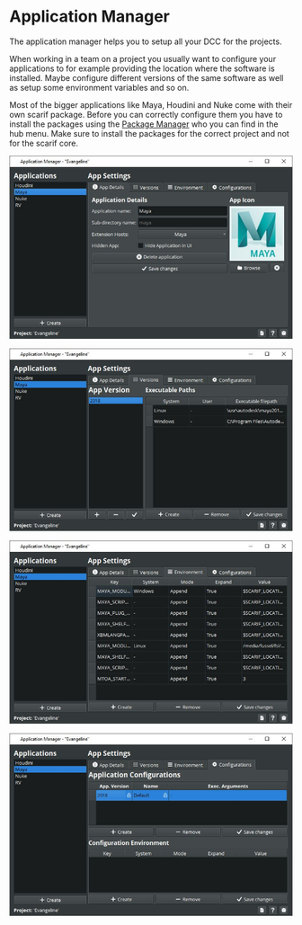 # Application Manager
The application manager helps you to setup all your DCC for the projects. 

When working in a team on a project you usually want to configure your applications to for example
providing the location where the software is installed. Maybe configure different versions of the same software
as well as setup some environment variables and so on. 

Most of the bigger applications like Maya, Houdini and Nuke come with their own scarif package. Before you
can correctly configure them you have to install the packages using the [Package Manager](./09_packages.md)
who you can find in the hub menu. 
Make sure to install the packages for the correct project and not for the scarif core.

![](../_static/images/Apps_1.JPG)

![](../_static/images/Apps_2.JPG)

![](../_static/images/Apps_3.JPG)

![](../_static/images/Apps_4.JPG)
